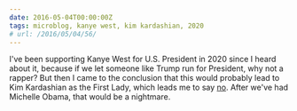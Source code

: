 ```yaml
---
date: 2016-05-04T00:00:00Z
tags: microblog, kanye west, kim kardashian, 2020
# url: /2016/05/04/56/
---
```


I've been supporting Kanye West for U.S. President in 2020 since I heard about it, because if we let someone like Trump run for President, why not a rapper? But then I came to the conclusion that this would probably lead to Kim Kardashian as the First Lady, which leads me to say [no](https://www.youtube.com/watch?v=31g0YE61PLQ). After we've had Michelle Obama, that would be a nightmare.